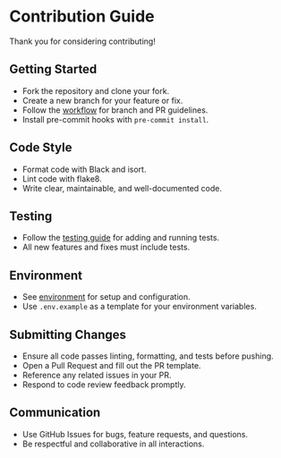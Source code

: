 # Contribution Guide

Thank you for considering contributing!

## Getting Started
- Fork the repository and clone your fork.
- Create a new branch for your feature or fix.
- Follow the [workflow](workflow.md) for branch and PR guidelines.
- Install pre-commit hooks with `pre-commit install`.

## Code Style
- Format code with Black and isort.
- Lint code with flake8.
- Write clear, maintainable, and well-documented code.

## Testing
- Follow the [testing guide](testing.md) for adding and running tests.
- All new features and fixes must include tests.

## Environment
- See [environment](environment.md) for setup and configuration.
- Use `.env.example` as a template for your environment variables.

## Submitting Changes
- Ensure all code passes linting, formatting, and tests before pushing.
- Open a Pull Request and fill out the PR template.
- Reference any related issues in your PR.
- Respond to code review feedback promptly.

## Communication
- Use GitHub Issues for bugs, feature requests, and questions.
- Be respectful and collaborative in all interactions.
